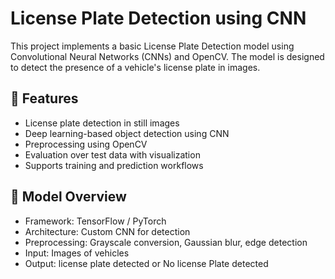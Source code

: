 # License Plate Detection using CNN

This project implements a basic License Plate Detection model using Convolutional Neural Networks (CNNs) and OpenCV. The model is designed to detect the presence of a vehicle's license plate in images.

## 📌 Features

- License plate detection in still images
- Deep learning-based object detection using CNN
- Preprocessing using OpenCV
- Evaluation over test data with visualization
- Supports training and prediction workflows

## 🧠 Model Overview

- Framework: TensorFlow / PyTorch
- Architecture: Custom CNN for detection
- Preprocessing: Grayscale conversion, Gaussian blur, edge detection
- Input: Images of vehicles
- Output: license plate detected or No license Plate detected




